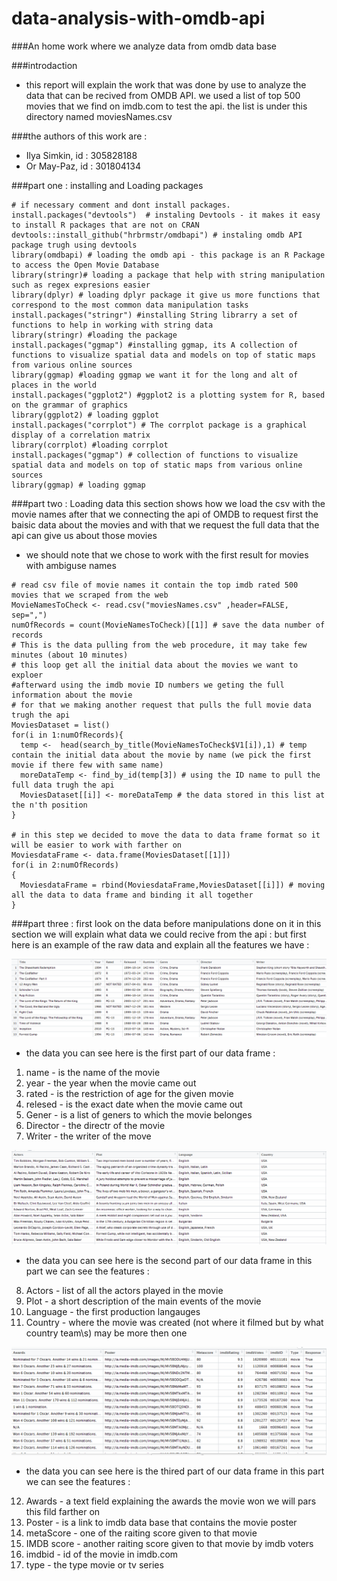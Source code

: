 # data-analysis-with-omdb-api

###An home work where we analyze data from omdb data base 

###introdaction
* this report will explain the work that was done by use to analyze the data that can be recived from OMDB API.
we used a list of top 500 movies that we find on imdb.com to test the api.
the list is under this directory named moviesNames.csv

###the authors of this work are : 
* Ilya Simkin, id : 305828188
* Or May-Paz, id : 301804134

###part one : installing and Loading packages

```{r load_packages, message=FALSE, results='hide'}
# if necessary comment and dont install packages.
install.packages("devtools")  # instaling Devtools - it makes it easy to install R packages that are not on CRAN
devtools::install_github("hrbrmstr/omdbapi") # instaling omdb API package trugh using devtools
library(omdbapi) # loading the omdb api - this package is an R Package to access the Open Movie Database 
library(stringr)# loading a package that help with string manipulation such as regex expresions easier
library(dplyr) # loading dplyr package it give us more functions that correspond to the most common data manipulation tasks
install.packages("stringr") #installing String librarry a set of functions to help in working with string data 
library(stringr) #loading the package
install.packages("ggmap") #installing ggmap, its A collection of functions to visualize spatial data and models on top of static maps from various online sources 
library(ggmap) #loading ggmap we want it for the long and alt of places in the world
install.packages("ggplot2") #ggplot2 is a plotting system for R, based on the grammar of graphics
library(ggplot2) # loading ggplot
install.packages("corrplot") # The corrplot package is a graphical display of a correlation matrix
library(corrplot) #loading corrplot
install.packages("ggmap") # collection of functions to visualize spatial data and models on top of static maps from various online sources
library(ggmap) # loading ggmap
```
###part two : Loading data 
this section shows how we load the csv with the movie names after that we connecting the api of OMDB to request first the baisic data about the movies and with that we request the full data that the api can give us about those movies 
* we should note that we chose to work with the first result for movies with ambiguse names
```{r load_data}
# read csv file of movie names it contain the top imdb rated 500 movies that we scraped from the web
MovieNamesToCheck <- read.csv("moviesNames.csv" ,header=FALSE, sep=",")  
numOfRecords = count(MovieNamesToCheck)[[1]] # save the data number of records
# This is the data pulling from the web procedure, it may take few minutes (about 10 minutes)
# this loop get all the initial data about the movies we want to exploer 
#afterward using the imdb movie ID numbers we geting the full information about the movie 
# for that we making another request that pulls the full movie data trugh the api
MoviesDataset = list()
for(i in 1:numOfRecords){
  temp <-  head(search_by_title(MovieNamesToCheck$V1[i]),1) # temp contain the initial data about the movie by name (we pick the first movie if there few with same name)
  moreDataTemp <- find_by_id(temp[3]) # using the ID name to pull the full data trugh the api
  MoviesDataset[[i]] <- moreDataTemp # the data stored in this list at the n'th position
}

# in this step we decided to move the data to data frame format so it will be easier to work with farther on
MoviesdataFrame <- data.frame(MoviesDataset[[1]])
for(i in 2:numOfRecords)
{
  MoviesdataFrame = rbind(MoviesdataFrame,MoviesDataset[[i]]) # moving all the data to data frame and binding it all together
}
```
###part three : first look on the data before manipulations done on it
in this section we will explain what data we could recive from the api :
but first here is an example of the raw data and explain all the features we have :

![alt text](https://github.com/Ilya-Simkin/data-analysis-with-omdb-api/blob/master/1.PNG "first part of data")
 * the data you can see here is the first part of our data frame : 
 1. name - is the name of the movie 
 2. year - the year when the movie came out
 3. rated - is the restriction of age for the given movie 
 4. relesed - is the exact date when the movie came out
 5. Gener - is a list of geners to which the movie belonges
 6. Director - the directr of the movie
 7. Writer - the writer of the move 
 
![alt text](https://github.com/Ilya-Simkin/data-analysis-with-omdb-api/blob/master/2.PNG "scond part of data")
* the data you can see here is the second part of our data frame in this part we can see the features : 
8. Actors - list of all the actors played in the movie
9. Plot - a short description of the main events of the movie
10. Language - the first production langauges 
11. Country - where the movie was created (not where it filmed but by what country team\s) may be more then one

![alt text](https://github.com/Ilya-Simkin/data-analysis-with-omdb-api/blob/master/3.PNG "thired part of data")
* the data you can see here is the thired part of our data frame in this part we can see the features : 
12. Awards - a text field explaining the awards the movie won we will pars this fild farther on
13. Poster - is a link to imdb data base that contains the movie poster 
14. metaScore - one of the raiting score given to that movie
15. IMDB score - another raiting score given to that movie by imdb voters 
16. imdbid - id of the movie in imdb.com
17. type - the type  movie or tv series


